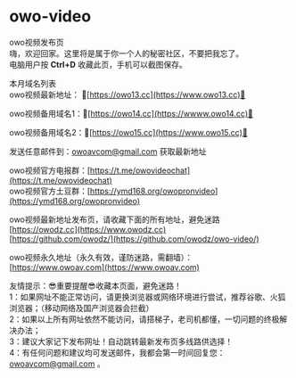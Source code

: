 # owo-video
owo视频发布页<br/>
嗨，欢迎回家。这里将是属于你一个人的秘密社区，不要把我忘了。<br/>
电脑用户按 <b>Ctrl+D</b> 收藏此页，手机可以截图保存。

本月域名列表<br/>
owo视频最新地址： 🧡[https://owo13.cc](https://www.owo13.cc)🧡

owo视频备用域名1：🧡[https://owo14.cc](https://wwww.owo14.cc)🧡

owo视频备用域名2：🧡[https://owo15.cc](https://www.owo15.cc)🧡



发送任意邮件到：owoavcom@gmail.com 获取最新地址

owo视频官方电报群：[https://t.me/owovideochat](https://t.me/owovideochat) <br />
owo视频官方土豆群：[https://ymd168.org/owopronvideo](https://ymd168.org/owopronvideo)

owo视频最新地址发布页，请收藏下面的所有地址，避免迷路 <br />
[https://owodz.cc](https://www.owodz.cc)<br />
[https://github.com/owodz/](https://github.com/owodz/owo-video/)<br />

owo视频永久地址（永久有效，谨防迷路，需翻墙）：<br/>
[https://www.owoav.com](https://www.owoav.com) <br/>

友情提示：😎重要提醒😎收藏本页面，避免迷路！<br/>
1：如果网址不能正常访问，请更换浏览器或网络环境进行尝试，推荐谷歌、火狐浏览器；（移动网络及国产浏览器会拦截）<br/>
2：如果以上所有网址依然不能访问，请搭梯子，老司机都懂，一切问题的终极解决办法；<br/>
3：建议大家记下发布网址！自动跳转最新发布页多线路供选择！<br/>
4：有任何问题和建议均可发送邮件，我都会第一时间回复您：owoavcom@gmail.com 。<br/>

